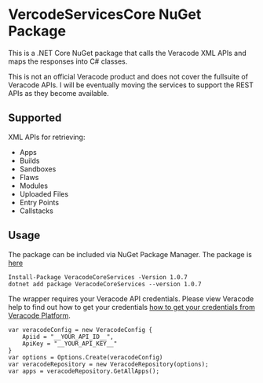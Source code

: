 # VercodeServicesCore NuGet Package

This is a .NET Core NuGet package that calls the Veracode XML APIs and maps the responses into C# classes.

This is not an official Veracode product and does not cover the fullsuite of Veracode APIs. I will be eventually moving the services to support the REST APIs as they become available.

## Supported
XML APIs for retrieving:
- Apps
- Builds
- Sandboxes
- Flaws
- Modules
- Uploaded Files
- Entry Points
- Callstacks

## Usage

The package can be included via NuGet Package Manager. The package is [here](https://www.nuget.org/packages/VeracodeCoreServices/)

```
Install-Package VeracodeCoreServices -Version 1.0.7
dotnet add package VeracodeCoreServices --version 1.0.7
```

The wrapper requires your Veracode API credentials. Please view Veracode help to find out how to get your credentials 
[how to get your credentials from Veracode Platform](https://help.veracode.com/reader/JVdG5ruGOiJnRpaJmQVCSQ/CzrWjLoJABEwD1Tozaqciw).

```
var veracodeConfig = new VeracodeConfig {
    Apiid = "__YOUR_API_ID__",
    ApiKey = "__YOUR_API_KEY__"
}
var options = Options.Create(veracodeConfig)
var veracodeRepository = new VeracodeRepository(options);
var apps = veracodeRepository.GetAllApps();

```






